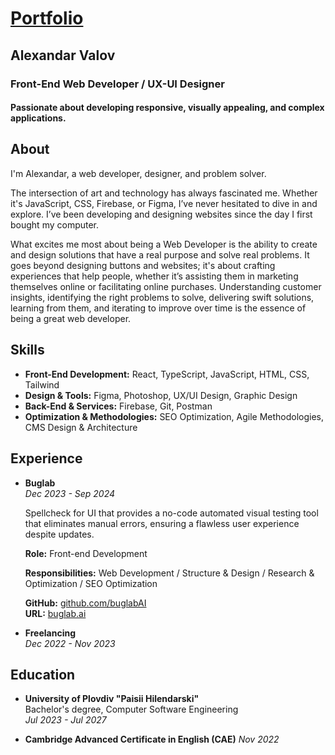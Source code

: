 # [Portfolio](https://portfolio-76600.web.app/ "Portfolio")

## Alexandar Valov

### Front-End Web Developer / UX-UI Designer

#### Passionate about developing responsive, visually appealing, and complex applications.

## About

I'm Alexandar, a web developer, designer, and problem solver.

The intersection of art and technology has always fascinated me. Whether it's JavaScript, CSS, Firebase, or Figma, I’ve never hesitated to dive in and explore. I’ve been developing and designing websites since the day I first bought my computer.

What excites me most about being a Web Developer is the ability to create and design solutions that have a real purpose and solve real problems. It goes beyond designing buttons and websites; it's about crafting experiences that help people, whether it’s assisting them in marketing themselves online or facilitating online purchases. Understanding customer insights, identifying the right problems to solve, delivering swift solutions, learning from them, and iterating to improve over time is the essence of being a great web developer.

## Skills

- **Front-End Development:** React, TypeScript, JavaScript, HTML, CSS, Tailwind
- **Design & Tools:** Figma, Photoshop, UX/UI Design, Graphic Design
- **Back-End & Services:** Firebase, Git, Postman
- **Optimization & Methodologies:** SEO Optimization, Agile Methodologies, CMS Design & Architecture

## Experience

- **Buglab**  
  _Dec 2023 - Sep 2024_

  Spellcheck for UI that provides a no-code automated visual testing tool that eliminates manual errors, ensuring a flawless user experience despite updates.

  **Role:** Front-end Development

  **Responsibilities:** Web Development / Structure & Design / Research & Optimization / SEO Optimization

  **GitHub:** [github.com/buglabAI](https://github.com/buglabAI)  
  **URL:** [buglab.ai](https://buglab.ai)

- **Freelancing**  
  _Dec 2022 - Nov 2023_

## Education

- **University of Plovdiv "Paisii Hilendarski"**  
Bachelor's degree, Computer Software Engineering  
  _Jul 2023 - Jul 2027_

- **Cambridge Advanced Certificate in English (CAE)**
      _Nov 2022_
